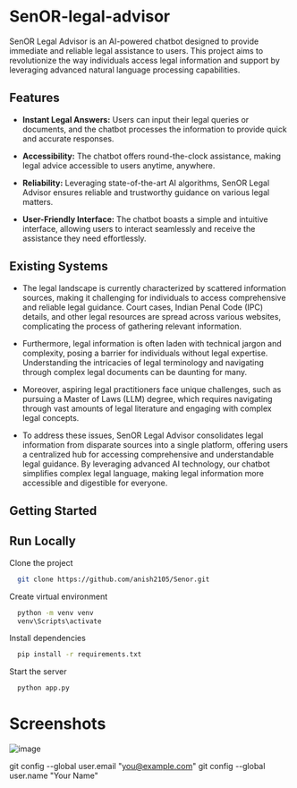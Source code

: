 # SenOR-legal-advisor

SenOR Legal Advisor is an AI-powered chatbot designed to provide immediate and reliable legal assistance to users. This project aims to revolutionize the way individuals access legal information and support by leveraging advanced natural language processing capabilities.

## Features

- **Instant Legal Answers:** Users can input their legal queries or documents, and the chatbot processes the information to provide quick and accurate responses.
  
- **Accessibility:** The chatbot offers round-the-clock assistance, making legal advice accessible to users anytime, anywhere.

- **Reliability:** Leveraging state-of-the-art AI algorithms, SenOR Legal Advisor ensures reliable and trustworthy guidance on various legal matters.

- **User-Friendly Interface:** The chatbot boasts a simple and intuitive interface, allowing users to interact seamlessly and receive the assistance they need effortlessly.

## Existing Systems

- The legal landscape is currently characterized by scattered information sources, making it challenging for individuals to access comprehensive and reliable legal guidance. Court cases, Indian Penal Code (IPC) details, and other legal resources are spread across various websites, complicating the process of gathering relevant information.

- Furthermore, legal information is often laden with technical jargon and complexity, posing a barrier for individuals without legal expertise. Understanding the intricacies of legal terminology and navigating through complex legal documents can be daunting for many.

- Moreover, aspiring legal practitioners face unique challenges, such as pursuing a Master of Laws (LLM) degree, which requires navigating through vast amounts of legal literature and engaging with complex legal concepts.

- To address these issues, SenOR Legal Advisor consolidates legal information from disparate sources into a single platform, offering users a centralized hub for accessing comprehensive and understandable legal guidance. By leveraging advanced AI technology, our chatbot simplifies complex legal language, making legal information more accessible and digestible for everyone.

## Getting Started


## Run Locally

Clone the project

```bash
  git clone https://github.com/anish2105/Senor.git
```

Create virtual environment

```bash
  python -m venv venv
  venv\Scripts\activate
```

Install dependencies

```bash
  pip install -r requirements.txt
```

Start the server

```bash
  python app.py
```

# Screenshots
![image](https://github.com/poojaharihar03/SenOR-legal-advisor/assets/88924201/4a53e51e-d412-44d1-8854-bb4912659b86)

git config --global user.email "you@example.com"
git config --global user.name "Your Name"
